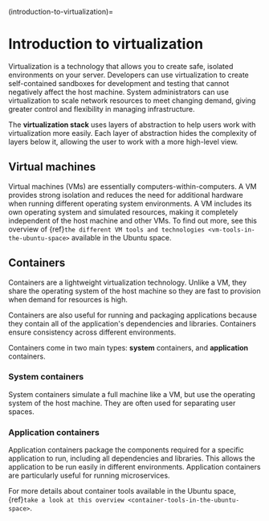 (introduction-to-virtualization)=
# Introduction to virtualization

Virtualization is a technology that allows you to create safe, isolated environments on your server. Developers can use virtualization to create self-contained sandboxes for development and testing that cannot negatively affect the host machine. System administrators can use virtualization to scale network resources to meet changing demand, giving greater control and flexibility in managing infrastructure.

The **virtualization stack** uses layers of abstraction to help users work with virtualization more easily. Each layer of abstraction hides the complexity of layers below it, allowing the user to work with a more high-level view.

## Virtual machines

Virtual machines (VMs) are essentially computers-within-computers. A VM provides strong isolation and reduces the need for additional hardware when running different operating system environments. A VM includes its own operating system and simulated resources, making it completely independent of the host machine and other VMs. To find out more, see this overview of {ref}`the different VM tools and technologies <vm-tools-in-the-ubuntu-space>` available in the Ubuntu space.

## Containers

Containers are a lightweight virtualization technology. Unlike a VM, they share the operating system of the host machine so they are fast to provision when demand for resources is high. 

Containers are also useful for running and packaging applications because they contain all of the application's dependencies and libraries. Containers ensure consistency across different environments. 

Containers come in two main types: **system** containers, and **application** containers.

### System containers

System containers simulate a full machine like a VM, but use the operating system of the host machine. They are often used for separating user spaces.

### Application containers

Application containers package the components required for a specific application to run, including all dependencies and libraries. This allows the application to be run easily in different environments. Application containers are particularly useful for running microservices.

For more details about container tools available in the Ubuntu space, {ref}`take a look at this overview <container-tools-in-the-ubuntu-space>`.
